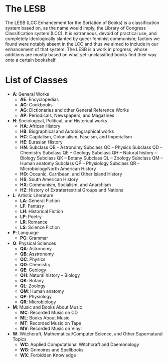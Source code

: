 # The LESB
The LESB (LCC Enhancement for the Sortation of Books) is 
a classification system based on, as the name would imply, the Library of Congress 
Classification system (LCC). It is extraneous, devoid of practical use, and completely 
ideologically slanted by queer feminist communism; factors we found were notably absent 
in the LCC and thus we aimed to include in our enhancement of that system. The LESB is 
a work in progress, whose additions are mostly based on what yet-unclassified books 
find their way onto a certain bookshelf.

# List of Classes

- **A**: General Works
  - **AE**: Encyclopedias
  - **AC**: Cookbooks
  - **AG**: Dictionaries and other General Reference Works
  - **AP**: Periodicals, Newspapers, and Magazines
- **H**: Sociological, Political, and Historical works
  - **HA**: African History
  - **HB**: Biographical and Autobiographical works
  - **HC**: Capitalism, Colonialism, Fascism, and Imperialism
  - **HE**: Eurasian History
  - **HN**: Subclass QB – Astronomy
Subclass QC – Physics
Subclass QD – Chemistry
Subclass QE – Geology
Subclass QH – Natural history – Biology
Subclass QK – Botany
Subclass QL – Zoology
Subclass QM – Human anatomy
Subclass QP – Physiology
Subclass QR – MicrobiologyNorth American History
  - **HO**: Oceanic, Carribean, and Other Island History
  - **HS**: South American History
  - **HX**: Communism, Socialism, and Anarchism
  - **HZ**: History of Extraterrestrial Groups and Nations
- **L**: Artistic Literature
  - **LA**: General Fiction
  - **LF**: Fantasy
  - **LH**: Historical Fiction
  - **LP**: Poetry
  - **LR**: Romance
  - **LS**: Science Fiction
- **P**: Language
  - **PG**: Grammar
- **Q**: Physical Sciences
  - **QA**: Astronomy
  - **QB**: Asstronomy
  - **QC**: Physics
  - **QD**: Chemistry
  - **QE**: Geology
  - **QH**: Natural history – Biology
  - **QK**: Botany
  - **QL**: Zoology
  - **QM**: Human anatomy
  - **QP**: Physiology
  - **QR**: Microbiology
- **M**: Music and Books About Music
  - **MC**: Recorded Music on CD
  - **ML**: Books About Music
  - **MT**: Recorded Music on Tape
  - **MV**: Recorded Music on Vinyl
- **W**: Witchcraft, Mathematical/Computer Science, and Other Supernatural Topics
  - **WC**: Applied Computational Witchcraft and Daemonology
  - **WG**: Grimoires and Spellbooks
  - **WX**: Forbidden Knowledge
